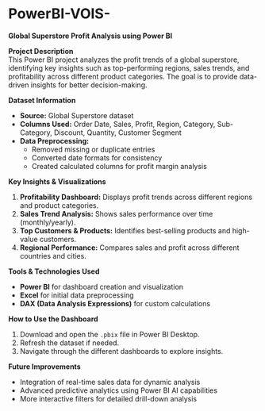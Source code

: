 # PowerBI-VOIS-

 **Global Superstore Profit Analysis using Power BI**  

**Project Description**  
This Power BI project analyzes the profit trends of a global superstore, identifying key insights such as top-performing regions, sales trends, and profitability across different product categories. The goal is to provide data-driven insights for better decision-making.  

**Dataset Information**  
- **Source:** Global Superstore dataset  
- **Columns Used:** Order Date, Sales, Profit, Region, Category, Sub-Category, Discount, Quantity, Customer Segment  
- **Data Preprocessing:**  
  - Removed missing or duplicate entries  
  - Converted date formats for consistency  
  - Created calculated columns for profit margin analysis  

**Key Insights & Visualizations**  
1. **Profitability Dashboard:** Displays profit trends across different regions and product categories.  
2. **Sales Trend Analysis:** Shows sales performance over time (monthly/yearly).  
3. **Top Customers & Products:** Identifies best-selling products and high-value customers.  
4. **Regional Performance:** Compares sales and profit across different countries and cities.  

**Tools & Technologies Used**  
- **Power BI** for dashboard creation and visualization  
- **Excel** for initial data preprocessing  
- **DAX (Data Analysis Expressions)** for custom calculations  

**How to Use the Dashboard**  
1. Download and open the `.pbix` file in Power BI Desktop.  
2. Refresh the dataset if needed.  
3. Navigate through the different dashboards to explore insights.  

**Future Improvements**  
- Integration of real-time sales data for dynamic analysis  
- Advanced predictive analytics using Power BI AI capabilities  
- More interactive filters for detailed drill-down analysis  

